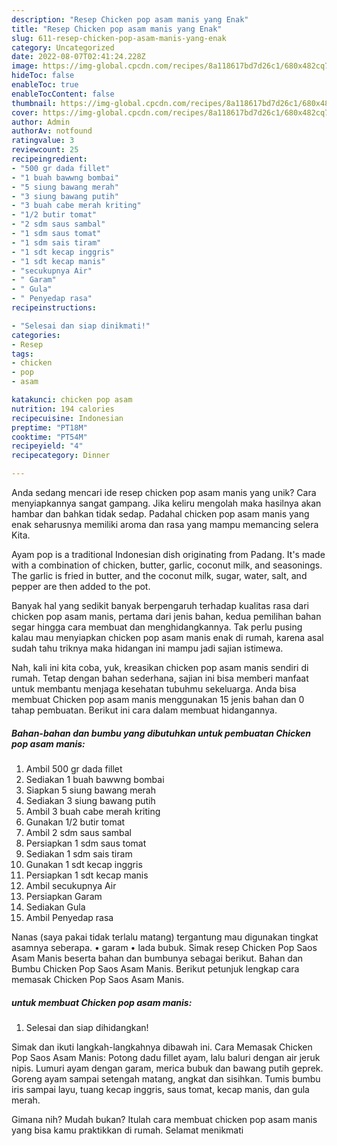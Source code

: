 ```yaml
---
description: "Resep Chicken pop asam manis yang Enak"
title: "Resep Chicken pop asam manis yang Enak"
slug: 611-resep-chicken-pop-asam-manis-yang-enak
category: Uncategorized
date: 2022-08-07T02:41:24.228Z
image: https://img-global.cpcdn.com/recipes/8a118617bd7d26c1/680x482cq70/chicken-pop-asam-manis-foto-resep-utama.jpg
hideToc: false
enableToc: true
enableTocContent: false
thumbnail: https://img-global.cpcdn.com/recipes/8a118617bd7d26c1/680x482cq70/chicken-pop-asam-manis-foto-resep-utama.jpg
cover: https://img-global.cpcdn.com/recipes/8a118617bd7d26c1/680x482cq70/chicken-pop-asam-manis-foto-resep-utama.jpg
author: Admin
authorAv: notfound
ratingvalue: 3
reviewcount: 25
recipeingredient:
- "500 gr dada fillet"
- "1 buah bawwng bombai"
- "5 siung bawang merah"
- "3 siung bawang putih"
- "3 buah cabe merah kriting"
- "1/2 butir tomat"
- "2 sdm saus sambal"
- "1 sdm saus tomat"
- "1 sdm sais tiram"
- "1 sdt kecap inggris"
- "1 sdt kecap manis"
- "secukupnya Air"
- " Garam"
- " Gula"
- " Penyedap rasa"
recipeinstructions:

- "Selesai dan siap dinikmati!"
categories:
- Resep
tags:
- chicken
- pop
- asam

katakunci: chicken pop asam 
nutrition: 194 calories
recipecuisine: Indonesian
preptime: "PT18M"
cooktime: "PT54M"
recipeyield: "4"
recipecategory: Dinner

---
```





Anda sedang mencari ide resep chicken pop asam manis yang unik? Cara menyiapkannya sangat gampang. Jika keliru mengolah maka hasilnya akan hambar dan bahkan tidak sedap. Padahal chicken pop asam manis yang enak seharusnya memiliki aroma dan rasa yang mampu memancing selera Kita.





Ayam pop is a traditional Indonesian dish originating from Padang. It&#39;s made with a combination of chicken, butter, garlic, coconut milk, and seasonings. The garlic is fried in butter, and the coconut milk, sugar, water, salt, and pepper are then added to the pot.

Banyak hal yang sedikit banyak berpengaruh terhadap kualitas rasa dari chicken pop asam manis, pertama dari jenis bahan, kedua pemilihan bahan segar hingga cara membuat dan menghidangkannya. Tak perlu pusing kalau mau menyiapkan chicken pop asam manis enak di rumah, karena asal sudah tahu triknya maka hidangan ini mampu jadi sajian istimewa.






Nah, kali ini kita coba, yuk, kreasikan chicken pop asam manis sendiri di rumah. Tetap dengan bahan sederhana, sajian ini bisa memberi manfaat untuk membantu menjaga kesehatan tubuhmu sekeluarga. Anda bisa membuat Chicken pop asam manis menggunakan 15 jenis bahan dan 0 tahap pembuatan. Berikut ini cara dalam membuat hidangannya.

<!--inarticleads1-->

##### Bahan-bahan dan bumbu yang dibutuhkan untuk pembuatan Chicken pop asam manis:

1. Ambil 500 gr dada fillet
1. Sediakan 1 buah bawwng bombai
1. Siapkan 5 siung bawang merah
1. Sediakan 3 siung bawang putih
1. Ambil 3 buah cabe merah kriting
1. Gunakan 1/2 butir tomat
1. Ambil 2 sdm saus sambal
1. Persiapkan 1 sdm saus tomat
1. Sediakan 1 sdm sais tiram
1. Gunakan 1 sdt kecap inggris
1. Persiapkan 1 sdt kecap manis
1. Ambil secukupnya Air
1. Persiapkan  Garam
1. Sediakan  Gula
1. Ambil  Penyedap rasa


Nanas (saya pakai tidak terlalu matang) tergantung mau digunakan tingkat asamnya seberapa. • garam • lada bubuk. Simak resep Chicken Pop Saos Asam Manis beserta bahan dan bumbunya sebagai berikut. Bahan dan Bumbu Chicken Pop Saos Asam Manis. Berikut petunjuk lengkap cara memasak Chicken Pop Saos Asam Manis. 

<!--inarticleads2-->

#####  untuk membuat Chicken pop asam manis:


1. Selesai dan siap dihidangkan!

Simak dan ikuti langkah-langkahnya dibawah ini. Cara Memasak Chicken Pop Saos Asam Manis: Potong dadu fillet ayam, lalu baluri dengan air jeruk nipis. Lumuri ayam dengan garam, merica bubuk dan bawang putih geprek. Goreng ayam sampai setengah matang, angkat dan sisihkan. Tumis bumbu iris sampai layu, tuang kecap inggris, saus tomat, kecap manis, dan gula merah. 

Gimana nih? Mudah bukan? Itulah cara membuat chicken pop asam manis yang bisa kamu praktikkan di rumah. Selamat menikmati
